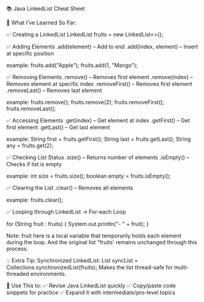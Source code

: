 📚 Java LinkedList Cheat Sheet

🧠 What I’ve Learned So Far:

✅ Creating a LinkedList
LinkedList<String> fruits = new LinkedList<>();

✅ Adding Elements
.add(element) – Add to end
.add(index, element) – Insert at specific position

example: 
fruits.add("Apple");
fruits.add(1, "Mango");

✅ Removing Elements
.remove() – Removes first element
.remove(index) – Removes element at specific index
.removeFirst() – Removes first element
.removeLast() – Removes last element

example:
fruits.remove();
fruits.remove(2);
fruits.removeFirst();
fruits.removeLast();

✅ Accessing Elements
.get(index) – Get element at index
.getFirst() – Get first element
.getLast() – Get last element

example:
String first = fruits.getFirst();
String last = fruits.getLast();
String any = fruits.get(2);

✅ Checking List Status
.size() – Returns number of elements
.isEmpty() – Checks if list is empty

example:
int size = fruits.size();
boolean empty = fruits.isEmpty();

✅ Clearing the List
.clear() – Removes all elements

example:
fruits.clear();

✅ Looping through LinkedList
-> For-each Loop

for (String fruit : fruits) {
    System.out.println("- " + fruit);
}

Note: fruit here is a local variable that temporarily holds each element 
during the loop.
And the original list "fruits' remains unchanged through this process.


💡 Extra Tip: Synchronized LinkedList:
List<String> syncList = Collections.synchronizedList(fruits);
Makes the list thread-safe for multi-threaded environments.


📁 Use This to:
✅ Revise Java LinkedList quickly
✅ Copy/paste code snippets for practice
✅ Expand it with intermediate/pro-level topics
